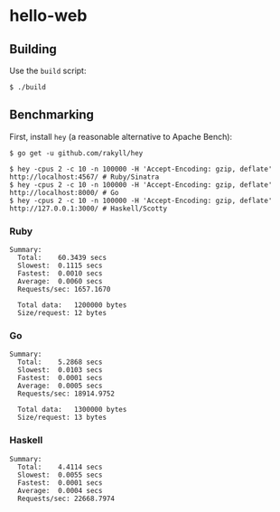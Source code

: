 # hello-web

## Building

Use the `build` script:

```sh-session
$ ./build
```

## Benchmarking

First, install `hey` (a reasonable alternative to Apache Bench):

```sh-session
$ go get -u github.com/rakyll/hey
```

```sh-session
$ hey -cpus 2 -c 10 -n 100000 -H 'Accept-Encoding: gzip, deflate' http://localhost:4567/ # Ruby/Sinatra
$ hey -cpus 2 -c 10 -n 100000 -H 'Accept-Encoding: gzip, deflate' http://localhost:8000/ # Go
$ hey -cpus 2 -c 10 -n 100000 -H 'Accept-Encoding: gzip, deflate' http://127.0.0.1:3000/ # Haskell/Scotty
```

### Ruby

```
Summary:
  Total:	60.3439 secs
  Slowest:	0.1115 secs
  Fastest:	0.0010 secs
  Average:	0.0060 secs
  Requests/sec:	1657.1670

  Total data:	1200000 bytes
  Size/request:	12 bytes
```

### Go

```
Summary:
  Total:	5.2868 secs
  Slowest:	0.0103 secs
  Fastest:	0.0001 secs
  Average:	0.0005 secs
  Requests/sec:	18914.9752

  Total data:	1300000 bytes
  Size/request:	13 bytes
```

### Haskell

```
Summary:
  Total:	4.4114 secs
  Slowest:	0.0055 secs
  Fastest:	0.0001 secs
  Average:	0.0004 secs
  Requests/sec:	22668.7974
```
